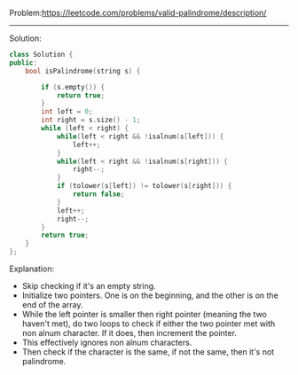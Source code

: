 Problem:https://leetcode.com/problems/valid-palindrome/description/

---
Solution:
```cpp
class Solution {
public:
    bool isPalindrome(string s) {

        if (s.empty()) {
            return true;
        }
        int left = 0;
        int right = s.size() - 1;
        while (left < right) {
            while(left < right && !isalnum(s[left])) {
                left++;
            }
            while(left < right && !isalnum(s[right])) {
                right--;
            }
            if (tolower(s[left]) != tolower(s[right])) {
                return false;
            }
            left++;
            right--;
        }
        return true;
    }
};
```
Explanation:

- Skip checking if it's an empty string.
- Initialize two pointers. One is on the beginning, and the other is on the end of the array.
- While the left pointer is smaller then right pointer (meaning the two haven't met), do two loops to check if either the two pointer met with non alnum character. If it does, then increment the pointer.
- This effectively ignores non alnum characters.
- Then check if the character is the same, if not the same, then it's not palindrome.